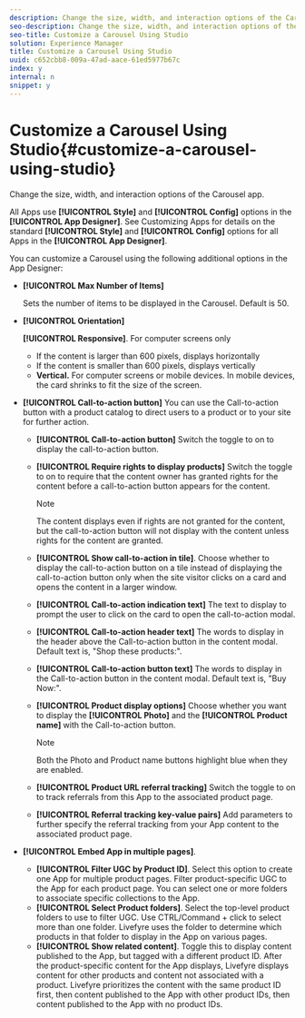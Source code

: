 ```yaml
---
description: Change the size, width, and interaction options of the Carousel app.
seo-description: Change the size, width, and interaction options of the Carousel app.
seo-title: Customize a Carousel Using Studio
solution: Experience Manager
title: Customize a Carousel Using Studio
uuid: c652cbb8-009a-47ad-aace-61ed5977b67c
index: y
internal: n
snippet: y
---
```


# Customize a Carousel Using Studio{#customize-a-carousel-using-studio}

Change the size, width, and interaction options of the Carousel app.

All Apps use **[!UICONTROL Style]** and **[!UICONTROL Config]** options in the **[!UICONTROL App Designer]**. See Customizing Apps for details on the standard **[!UICONTROL Style]** and **[!UICONTROL Config]** options for all Apps in the **[!UICONTROL App Designer]**.

You can customize a Carousel using the following additional options in the App Designer:

* **[!UICONTROL Max Number of Items]**

  Sets the number of items to be displayed in the Carousel. Default is 50.

* **[!UICONTROL Orientation]**

  **[!UICONTROL Responsive]**. For computer screens only

    * If the content is larger than 600 pixels, displays horizontally
    * If the content is smaller than 600 pixels, displays vertically
    * **Vertical.** For computer screens or mobile devices. In mobile devices, the card shrinks to fit the size of the screen.

* **[!UICONTROL Call-to-action button]** You can use the Call-to-action button with a product catalog to direct users to a product or to your site for further action.

    * **[!UICONTROL Call-to-action button]** Switch the toggle to on to display the call-to-action button.
    
    * **[!UICONTROL Require rights to display products]** Switch the toggle to on to require that the content owner has granted rights for the content before a call-to-action button appears for the content.

      >[!NOTE]
      >
      >The content displays even if rights are not granted for the content, but the call-to-action button will not display with the content unless rights for the content are granted.

    * **[!UICONTROL Show call-to-action in tile]**. Choose whether to display the call-to-action button on a tile instead of displaying the call-to-action button only when the site visitor clicks on a card and opens the content in a larger window.
    * **[!UICONTROL Call-to-action indication text]** The text to display to prompt the user to click on the card to open the call-to-action modal.
    
    * **[!UICONTROL Call-to-action header text]** The words to display in the header above the Call-to-action button in the content modal. Default text is, "Shop these products:".
    
    * **[!UICONTROL Call-to-action button text]** The words to display in the Call-to-action button in the content modal. Default text is, "Buy Now:".
    
    * **[!UICONTROL Product display options]** Choose whether you want to display the **[!UICONTROL Photo]** and the **[!UICONTROL Product name]** with the Call-to-action button.

      >[!NOTE]
      >
      >Both the Photo and Product name buttons highlight blue when they are enabled.

    * **[!UICONTROL Product URL referral tracking]** Switch the toggle to on to track referrals from this App to the associated product page. 
    
    * **[!UICONTROL Referral tracking key-value pairs]** Add parameters to further specify the referral tracking from your App content to the associated product page.

* **[!UICONTROL Embed App in multiple pages]**.

    * **[!UICONTROL Filter UGC by Product ID]**. Select this option to create one App for multiple product pages. Filter product-specific UGC to the App for each product page. You can select one or more folders to associate specific collections to the App.
    * **[!UICONTROL Select Product folders]**. Select the top-level product folders to use to filter UGC. Use CTRL/Command + click to select more than one folder. Livefyre uses the folder to determine which products in that folder to display in the App on various pages.
    * **[!UICONTROL Show related content]**. Toggle this to display content published to the App, but tagged with a different product ID. After the product-specific content for the App displays, Livefyre displays content for other products and content not associated with a product. Livefyre prioritizes the content with the same product ID first, then content published to the App with other product IDs, then content published to the App with no product IDs.

